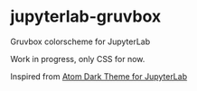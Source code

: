 # jupyterlab-gruvbox
Gruvbox colorscheme for JupyterLab

Work in progress, only CSS for now.

Inspired from [Atom Dark Theme for JupyterLab](https://github.com/BurglarBenson/Jupyter-Atom-Dark-Theme)

